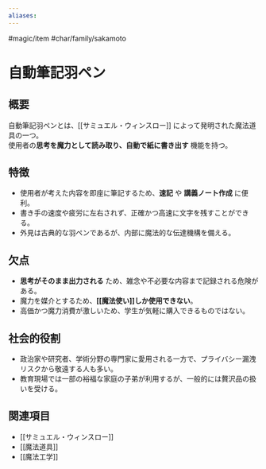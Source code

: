```yaml
---
aliases:
---
```

#magic/item #char/family/sakamoto 
# 自動筆記羽ペン

## 概要
自動筆記羽ペンとは、[[サミュエル・ウィンスロー]] によって発明された魔法道具の一つ。  
使用者の**思考を魔力として読み取り、自動で紙に書き出す** 機能を持つ。  

## 特徴
- 使用者が考えた内容を即座に筆記するため、**速記** や **講義ノート作成** に便利。  
- 書き手の速度や疲労に左右されず、正確かつ高速に文字を残すことができる。  
- 外見は古典的な羽ペンであるが、内部に魔法的な伝達機構を備える。

## 欠点
- **思考がそのまま出力される** ため、雑念や不必要な内容まで記録される危険がある。  
- 魔力を媒介とするため、**[[魔法使い]]しか使用できない**。  
- 高価かつ魔力消費が激しいため、学生が気軽に購入できるものではない。

## 社会的役割
- 政治家や研究者、学術分野の専門家に愛用される一方で、プライバシー漏洩リスクから敬遠する人も多い。 
- 教育現場では一部の裕福な家庭の子弟が利用するが、一般的には贅沢品の扱いを受ける。  

## 関連項目
- [[サミュエル・ウィンスロー]]
- [[魔法道具]]
- [[魔法工学]]
